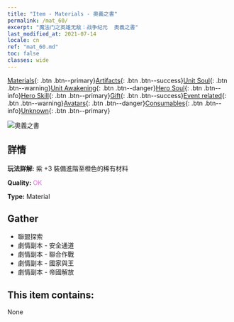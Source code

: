 ```yaml
---
title: "Item - Materials - 奧義之書"
permalink: /mat_60/
excerpt: "魔法门之英雄无敌：战争纪元  奧義之書"
last_modified_at: 2021-07-14
locale: cn
ref: "mat_60.md"
toc: false
classes: wide
---
```

 [Materials](/ItemsCN/){: .btn .btn--primary}[Artifacts](/ItemsCN/Artifacts/){: .btn .btn--success}[Unit Soul](/ItemsCN/UnitSoul/){: .btn .btn--warning}[Unit Awakening](/ItemsCN/UnitAwakening/){: .btn .btn--danger}[Hero Soul](/ItemsCN/HeroSoul/){: .btn .btn--info}[Hero Skill](/ItemsCN/HeroSkill/){: .btn .btn--primary}[Gift](/ItemsCN/Gift/){: .btn .btn--success}[Event related](/ItemsCN/Events/){: .btn .btn--warning}[Avatars](/ItemsCN/Avatars/){: .btn .btn--danger}[Consumables](/ItemsCN/Consumables/){: .btn .btn--info}[Unknown](/ItemsCN/Unknown/){: .btn .btn--primary}

 ![奧義之書](/images/t/i_cailiao_hexin2.png)

## 詳情
 **玩法詳解:** 紫 +3 裝備進階至橙色的稀有材料

 **Quality:** <span style="color: #DA70D6">OK</span>

 **Type:** Material

## Gather

*    聯盟探索 
*    劇情副本 - 安全通道 
*    劇情副本 - 聯合作戰 
*    劇情副本 - 國家與王 
*    劇情副本 - 帝國解放 

## This item contains:

  None

